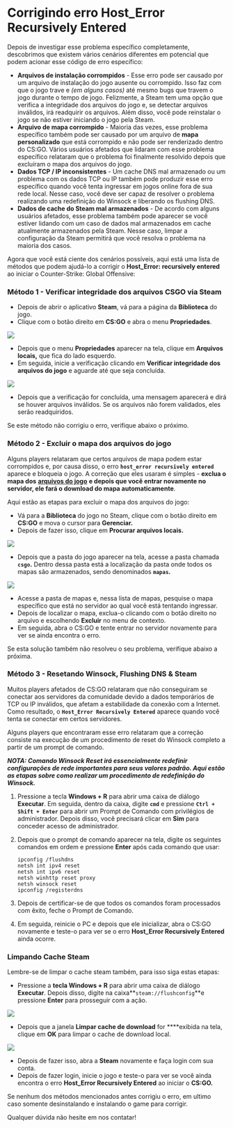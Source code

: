 # Corrigindo erro Host\_Error Recursively Entered

Depois de investigar esse problema específico completamente, descobrimos que existem vários cenários diferentes em potencial que podem acionar esse código de erro específico:

* **Arquivos de instalação corrompidos** - Esse erro pode ser causado por um arquivo de instalação do jogo ausente ou corrompido. Isso faz com que o jogo trave e _\(em alguns casos\)_ até mesmo bugs que travem o jogo durante o tempo de jogo. Felizmente, a Steam tem uma opção que verifica a integridade dos arquivos do jogo e, se detectar arquivos inválidos, irá readquirir os arquivos. Além disso, você pode reinstalar o jogo se não estiver iniciando o jogo pela Steam.
* **Arquivo de mapa corrompido** - Maioria das vezes, esse problema específico também pode ser causado por um arquivo de **mapa personalizado** que está corrompido e não pode ser renderizado dentro do CS:GO. Vários usuários afetados que lidaram com esse problema específico relataram que o problema foi finalmente resolvido depois que excluíram o mapa dos arquivos do jogo.
* **Dados TCP / IP inconsistentes** - Um cache DNS mal armazenado ou um problema com os dados TCP ou IP também pode produzir esse erro específico quando você tenta ingressar em jogos online fora de sua rede local. Nesse caso, você deve ser capaz de resolver o problema realizando uma redefinição do Winsock e liberando os flushing DNS.
* **Dados de cache do Steam mal armazenados** - De acordo com alguns usuários afetados, esse problema também pode aparecer se você estiver lidando com um caso de dados mal armazenados em cache atualmente armazenados pela Steam. Nesse caso, limpar a configuração da Steam permitirá que você resolva o problema na maioria dos casos.

Agora que você está ciente dos cenários possíveis, aqui está uma lista de métodos que podem ajudá-lo a corrigir o **Host\_Error: recursively entered** ao iniciar o Counter-Strike: Global Offensive:

### **Método 1 - Verificar integridade dos arquivos CSGO via Steam**

* Depois de abrir o aplicativo **Steam**, vá para a página da **Biblioteca** do jogo.
* Clique com o botão direito em **CS:GO** e abra o menu **Propriedades**.

![](../.gitbook/assets/image%20%2818%29.png)

* Depois que o menu **Propriedades** aparecer na tela, clique em **Arquivos locais,** que fica do lado esquerdo.
* Em seguida, inicie a verificação clicando em **Verificar integridade dos arquivos do jogo** e aguarde até que seja concluída.

![](../.gitbook/assets/image%20%2814%29.png)

* Depois que a verificação for concluída, uma mensagem aparecerá e dirá se houver arquivos inválidos. Se os arquivos não forem validados, eles serão readquiridos.

Se este método não corrigiu o erro, verifique abaixo o próximo.

### **Método 2 - Excluir o mapa dos arquivos do jogo**

Alguns players relataram que certos arquivos de mapa podem estar corrompidos e, por causa disso, o erro **`host_error recursively entered`** aparece e bloqueia o jogo. A correção que eles usaram é simples - **exclua o mapa dos** [**arquivos do jogo**](https://appuals.com/fix-1-file-failed-validate-will-reacquired-steam/) **e depois que você entrar novamente no servidor, ele fará o download do mapa automaticamente**.

Aqui estão as etapas para excluir o mapa dos arquivos do jogo:

* Vá para a **Biblioteca** do jogo no Steam, clique com o botão direito em **CS:GO** e mova o cursor para **Gerenciar.**
* Depois de fazer isso, clique em **Procurar arquivos locais.**

![](../.gitbook/assets/image%20%2813%29.png)

* Depois que a pasta do jogo aparecer na tela, acesse a pasta chamada **`csgo`.** Dentro dessa pasta está a localização da pasta onde todos os mapas são armazenados, sendo denominados **`mapas`.**

![](../.gitbook/assets/image%20%2812%29.png)

* Acesse a pasta de mapas e, nessa lista de mapas, pesquise o mapa específico que está no servidor ao qual você está tentando ingressar.
* Depois de localizar o mapa, exclua-o clicando com o botão direito no arquivo e escolhendo **Excluir** no menu de contexto.
* Em seguida, abra o CS:GO e tente entrar no servidor novamente para ver se ainda encontra o erro.

Se esta solução também não resolveu o seu problema, verifique abaixo a próxima.

### **Método 3 - Resetando** Winsock, Flushing DNS & Steam

Muitos players afetados de CS:GO relataram que não conseguiram se conectar aos servidores da comunidade devido a dados temporários de TCP ou IP inválidos, que afetam a estabilidade da conexão com a Internet. Como resultado, o  **`Host_Error Recursively Entered`** aparece quando você tenta se conectar em certos servidores.

Alguns players que encontraram esse erro relataram que a correção consiste na execução de um procedimento de reset do Winsock completo a partir de um prompt de comando.

_**NOTA: Comando Winsock Reset irá essencialmente redefinir configurações de rede importantes para seus valores padrão. Aqui estão as etapas sobre como realizar um procedimento de redefinição do Winsock.**_

1. Pressione a tecla **Windows + R** para abrir uma caixa de diálogo **Executar**. Em seguida, dentro da caixa, digite **`cmd`** e pressione **`Ctrl + Shift + Enter`** para abrir um Prompt de Comando com privilégios de administrador. Depois disso, você precisará clicar em **Sim** para conceder acesso de administrador.
2. Depois que o prompt de comando aparecer na tela, digite os seguintes comandos em ordem e pressione **Enter** após cada comando que usar:

   ```text
   ipconfig /flushdns
   netsh int ipv4 reset
   netsh int ipv6 reset
   netsh winhttp reset proxy
   netsh winsock reset
   ipconfig /registerdns
   ```

3. Depois de certificar-se de que todos os comandos foram processados ​​com êxito, feche o Prompt de Comando.
4. Em seguida, reinicie o PC e depois que ele inicializar, abra o CS:GO novamente e teste-o para ver se o erro **Host\_Error Recursively Entered** ainda ocorre.

### **Limpando Cache Steam** 

Lembre-se de limpar o cache steam também, para isso siga estas etapas:

* Pressione a **tecla Windows + R** para abrir uma caixa de diálogo **Executar**. Depois disso, digite na caixa**`steam://flushconfig`**e pressione **Enter** para prosseguir com a ação.

![](../.gitbook/assets/image%20%2815%29.png)

* Depois que a janela **Limpar cache de download** for ****exibida na tela, clique em **OK** para limpar o cache de download local.

![](../.gitbook/assets/image%20%2817%29.png)

* Depois de fazer isso, abra a **Steam** novamente e faça login com sua conta.
* Depois de fazer login, inicie o jogo e teste-o para ver se você ainda encontra o erro **Host\_Error Recursively Entered** ao iniciar o **CS:GO.**

Se nenhum dos métodos mencionados antes corrigiu o erro, em ultimo caso somente desinstalando e instalando o game para corrigir.

Qualquer dúvida não hesite em nos contatar!

